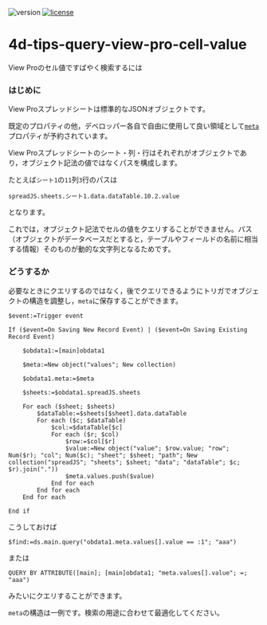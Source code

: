 ![version](https://img.shields.io/badge/version-19%2B-5682DF)
[![license](https://img.shields.io/github/license/4D-JP/4d-tips-query-view-pro-cell-value)](LICENSE)

# 4d-tips-query-view-pro-cell-value
View Proのセル値ですばやく検索するには

### はじめに

View Proスプレッドシートは標準的なJSONオブジェクトです。

既定のプロパティの他，デベロッパー各自で自由に使用して良い領域として[`meta`](https://doc.4d.com/4Dv19/4D/19/Handling-4D-View-Pro-areas.300-5442948.ja.html)プロパティが予約されています。

View Proスプレッドシートのシート・列・行はそれぞれがオブジェクトであり，オブジェクト記法の値ではなくパスを構成します。

たとえば`シート1`の`11`列`3`行のパスは

```
spreadJS.sheets.シート1.data.dataTable.10.2.value
```

となります。

これでは，オブジェクト記法でセルの値をクエリすることができません。パス（オブジェクトがデータベースだとすると，テーブルやフィールドの名前に相当する情報）そのものが動的な文字列となるためです。

### どうするか

必要なときにクエリするのではなく，後でクエリできるようにトリガでオブジェクトの構造を調整し，`meta`に保存することができます。

```4d
$event:=Trigger event

If ($event=On Saving New Record Event) | ($event=On Saving Existing Record Event)

	$obdata1:=[main]obdata1

	$meta:=New object("values"; New collection)

	$obdata1.meta:=$meta

	$sheets:=$obdata1.spreadJS.sheets

	For each ($sheet; $sheets)
		$dataTable:=$sheets[$sheet].data.dataTable
		For each ($c; $dataTable)
			$col:=$dataTable[$c]
			For each ($r; $col)
				$row:=$col[$r]
				$value:=New object("value"; $row.value; "row"; Num($r); "col"; Num($c); "sheet"; $sheet; "path"; New collection("spreadJS"; "sheets"; $sheet; "data"; "dataTable"; $c; $r).join("."))
				$meta.values.push($value)
			End for each 
		End for each 
	End for each 

End if 
```

こうしておけば

```4d
$find:=ds.main.query("obdata1.meta.values[].value == :1"; "aaa")
```

または

```4d
QUERY BY ATTRIBUTE([main]; [main]obdata1; "meta.values[].value"; =; "aaa")
```
みたいにクエリすることができます。

`meta`の構造は一例です。検索の用途に合わせて最適化してください。
